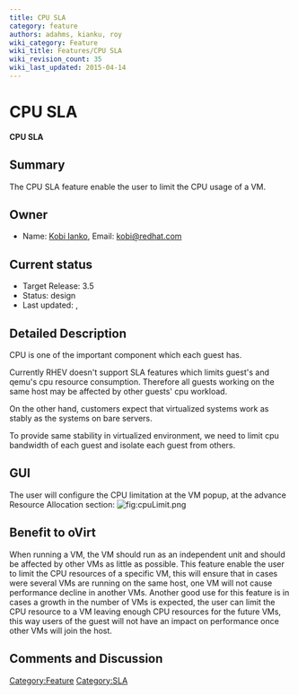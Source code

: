 ```yaml
---
title: CPU SLA
category: feature
authors: adahms, kianku, roy
wiki_category: Feature
wiki_title: Features/CPU SLA
wiki_revision_count: 35
wiki_last_updated: 2015-04-14
---
```


# CPU SLA

**CPU SLA**

## Summary

The CPU SLA feature enable the user to limit the CPU usage of a VM.

## Owner

*   Name: [Kobi Ianko](User:kianku), Email: kobi@redhat.com

## Current status

*   Target Release: 3.5
*   Status: design
*   Last updated: ,

## Detailed Description

CPU is one of the important component which each guest has.

Currently RHEV doesn't support SLA features which limits guest's and qemu's cpu resource consumption. Therefore all guests working on the same host may be affected by other guests' cpu workload.

On the other hand, customers expect that virtualized systems work as stably as the systems on bare servers.

To provide same stability in virtualized environment, we need to limit cpu bandwidth of each guest and isolate each guest from others.

## GUI

The user will configure the CPU limitation at the VM popup, at the advance Resource Allocation section:
![](cpuLimit.png "fig:cpuLimit.png")

## Benefit to oVirt

When running a VM, the VM should run as an independent unit and should be affected by other VMs as little as possible.
This feature enable the user to limit the CPU resources of a specific VM, this will ensure that in cases were several VMs are running on the same host, one VM will not cause performance decline in another VMs.
Another good use for this feature is in cases a growth in the number of VMs is expected, the user can limit the CPU resource to a VM leaving enough CPU resources for the future VMs, this way users of the guest will not have an impact on performance once other VMs will join the host.

## Comments and Discussion

<Category:Feature> <Category:SLA>

